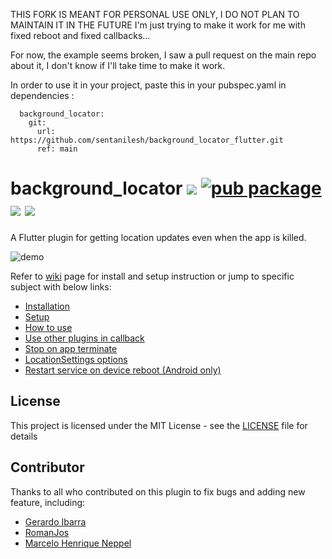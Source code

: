 THIS FORK IS MEANT FOR PERSONAL USE ONLY, I DO NOT PLAN TO MAINTAIN IT IN THE FUTURE
I'm just trying to make it work for me with fixed reboot and fixed callbacks...

For now, the example seems broken, I saw a pull request on the main repo about it, I don't know if I'll take time to make it work.

In order to use it in your project, paste this in your pubspec.yaml in dependencies :
```
  background_locator:
    git:
      url: https://github.com/sentanilesh/background_locator_flutter.git
      ref: main
```


# background_locator ![](https://github.com/rekab-app/background_locator/workflows/build/badge.svg) [![pub package](https://img.shields.io/pub/v/background_locator.svg)](https://pub.dartlang.org/packages/background_locator) ![](https://img.shields.io/github/contributors/rekab-app/background_locator) ![](https://img.shields.io/github/license/rekab-app/background_locator)

A Flutter plugin for getting location updates even when the app is killed.

![demo](https://raw.githubusercontent.com/RomanJos/background_locator/master/demo.gif)

Refer to [wiki](https://github.com/rekab-app/background_locator/wiki) page for install and setup instruction or jump to specific subject with below links:

* [Installation](https://github.com/rekab-app/background_locator/wiki/Installation)
* [Setup](https://github.com/rekab-app/background_locator/wiki/Setup)
* [How to use](https://github.com/rekab-app/background_locator/wiki/How-to-use)
* [Use other plugins in callback](https://github.com/rekab-app/background_locator/wiki/Use-other-plugins-in-callback)
* [Stop on app terminate](https://github.com/rekab-app/background_locator/wiki/Stop-on-app-terminate)
* [LocationSettings options](https://github.com/rekab-app/background_locator/wiki/LocationSettings-options)
* [Restart service on device reboot (Android only)](https://github.com/rekab-app/background_locator/wiki/Restart-service-on-device-reboot)

##  License
This project is licensed under the MIT License - see the [LICENSE](LICENSE) file for details

## Contributor
Thanks to all who contributed on this plugin to fix bugs and adding new feature, including:
* [Gerardo Ibarra](https://github.com/gpibarra)
* [RomanJos](https://github.com/RomanJos)
* [Marcelo Henrique Neppel](https://github.com/marceloneppel)
